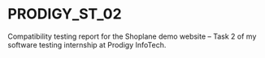 # PRODIGY_ST_02
Compatibility testing report for the Shoplane demo website – Task 2 of my software testing internship at Prodigy InfoTech.

